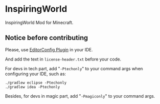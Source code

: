 # InspiringWorld

InspiringWorld Mod for Minecraft.

## Notice before contributing

Please, use [EditorConfig Plugin](http://editorconfig.org/#download) in your IDE.

And add the text in ```license-header.txt``` before your code.

For devs in tech part, add "`-Ptechonly`" to your command args when configuring your IDE, such as:

```
./gradlew eclipse -Ptechonly
./gradlew idea -Ptechonly
```

Besides, for devs in magic part, add "`-Pmagiconly`" to your command args. 

